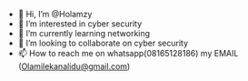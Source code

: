 - 👋 Hi, I’m @Holamzy
- 👀 I’m interested in cyber security
- 🌱 I’m currently learning networking
- 💞️ I’m looking to collaborate on cyber security
- 📫 How to reach me on whatsapp(08165128186) my EMAIL (Olamilekanalidu@gmail.com)

<!---
Holamzy/Holamzy is a ✨ special ✨ repository because its `README.md` (this file) appears on your GitHub profile.
You can click the Preview link to take a look at your changes.
--->
